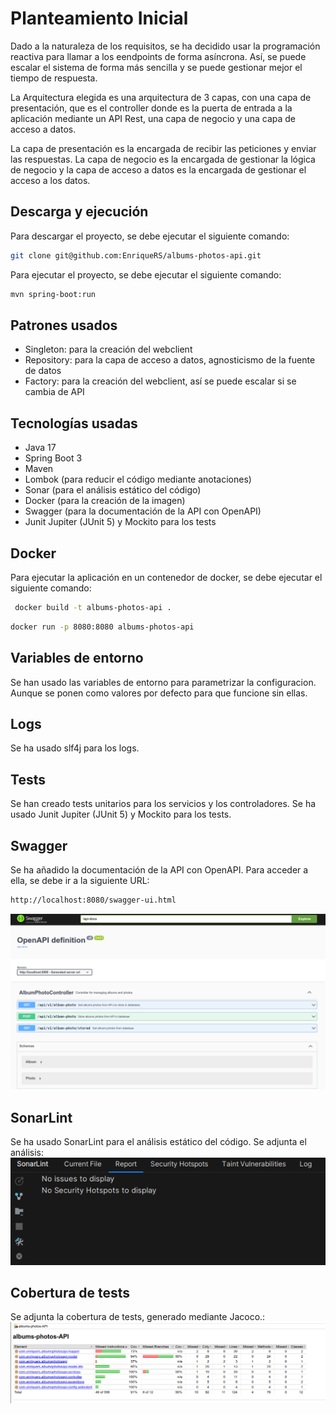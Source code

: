 # Planteamiento Inicial
Dado a la naturaleza de los requisitos, se ha decidido usar la programación reactiva para llamar a los eendpoints de forma asíncrona. Así, se puede escalar el sistema de forma más sencilla y se puede gestionar mejor el tiempo de respuesta.

La Arquitectura elegida es una arquitectura de 3 capas, con una capa de presentación, que es el controller donde es la puerta de entrada a la aplicación mediante un API Rest, una capa de negocio y una capa de acceso a datos. 

La capa de presentación es la encargada de recibir las peticiones y enviar las respuestas. La capa de negocio es la encargada de gestionar la lógica de negocio y la capa de acceso a datos es la encargada de gestionar el acceso a los datos.

## Descarga y ejecución
Para descargar el proyecto, se debe ejecutar el siguiente comando:
```bash
git clone git@github.com:EnriqueRS/albums-photos-api.git
```
Para ejecutar el proyecto, se debe ejecutar el siguiente comando:
```bash
mvn spring-boot:run
```


## Patrones usados
- Singleton: para la creación del webclient
- Repository: para la capa de acceso a datos, agnosticismo de la fuente de datos
- Factory: para la creación del webclient, así se puede escalar si se cambia de API

## Tecnologías usadas
- Java 17
- Spring Boot 3
- Maven
- Lombok (para reducir el código mediante anotaciones)
- Sonar (para el análisis estático del código)
- Docker (para la creación de la imagen)
- Swagger (para la documentación de la API con OpenAPI)
- Junit Jupiter (JUnit 5) y Mockito para los tests


## Docker
Para ejecutar la aplicación en un contenedor de docker, se debe ejecutar el siguiente comando:
```bash
 docker build -t albums-photos-api .
```
```bash
docker run -p 8080:8080 albums-photos-api
```

## Variables de entorno
Se han usado las variables de entorno para parametrizar la configuracion. Aunque se ponen como valores por defecto para que funcione sin ellas.

## Logs
Se ha usado slf4j para los logs.

## Tests
Se han creado tests unitarios para los servicios y los controladores. Se ha usado Junit Jupiter (JUnit 5) y Mockito para los tests.

## Swagger
Se ha añadido la documentación de la API con OpenAPI. Para acceder a ella, se debe ir a la siguiente URL:
```bash
http://localhost:8080/swagger-ui.html
```
![swagger.png](swagger.png)

## SonarLint
Se ha usado SonarLint para el análisis estático del código. Se adjunta el análisis:
![sonar_report.png](sonar_report.png)

## Cobertura de tests
Se adjunta la cobertura de tests, generado mediante Jacoco.:
![jacoco.png](jacoco.png)
